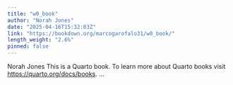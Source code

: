 ```yaml
---
title: "w0_book"
author: "Norah Jones"
date: "2025-04-16T15:32:03Z"
link: "https://bookdown.org/marcogarofalo31/w0_book/"
length_weight: "2.6%"
pinned: false
---
```


Norah Jones This is a Quarto book. To learn more about Quarto books visit https://quarto.org/docs/books. ...
